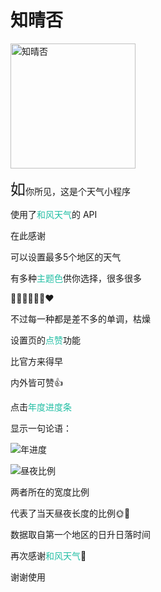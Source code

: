# 知晴否

<img src="https://cdn.jsdelivr.net/gh/justzerock/assets@master/img/gh_37648e1c90e0_430.jpg" alt="知晴否" width='200' />



<font size=5>如</font>你所见，这是个天气小程序



使用了<font color='#24BFA5'>和风天气</font>的 API

在此感谢

可以设置最多5个地区的天气



有多种<font color='#24BFA5'>主题色</font>供你选择，很多很多

🧡💛💚💙💜🖤❤

不过每一种都是差不多的单调，枯燥



设置页的<font color='#24BFA5'>点赞</font>功能

比官方来得早

内外皆可赞👍



点击<font color="#24BFA5">年度进度条</font>

显示一句论语：

   

![年进度](https://cdn.jsdelivr.net/gh/justzerock/assets@master/img/200521year.png)

![昼夜比例](https://cdn.jsdelivr.net/gh/justzerock/assets@master/img/200521daynight.png)



两者所在的宽度比例

代表了当天昼夜长度的比例🌞🌛

数据取自第一个地区的日升日落时间

再次感谢<font color="#24BFA5">和风天气</font>🤝



谢谢使用